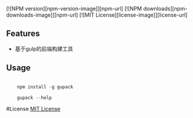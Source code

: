
[![NPM version][npm-version-image]][npm-url] [![NPM downloads][npm-downloads-image]][npm-url] [![MIT License][license-image]][license-url]
## Features
+ 基于gulp的前端构建工具

## Usage

```javascript

    npm install -g gupack

    gupack --help

```

#License
[MIT License](https://en.wikipedia.org/wiki/MIT_License)